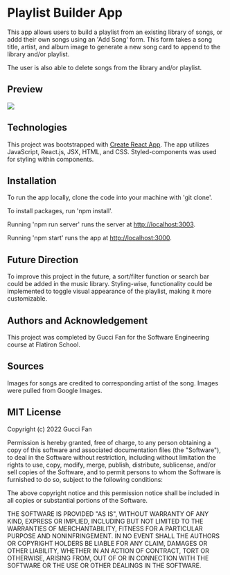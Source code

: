 # Playlist Builder App

This app allows users to build a playlist from an existing library of songs, or addd their own songs using an 'Add Song' form. This form takes a song title, artist, and album image to generate a new song card to append to the library and/or playlist.

The user is also able to delete songs from the library and/or playlist.

## Preview

![](playlistmakergif.gif)

## Technologies

This project was bootstrapped with [Create React App](https://github.com/facebook/create-react-app). The app utilizes JavaScript, React.js, JSX, HTML, and CSS. Styled-components was used for styling within components.

## Installation

To run the app locally, clone the code into your machine with 'git clone'.

To install packages, run 'npm install'.

Running 'npm run server' runs the server at [http://localhost:3003](http://localhost:3003).

Running 'npm start' runs the app at [http://localhost:3000](http://localhost:3000).

## Future Direction

To improve this project in the future, a sort/filter function or search bar could be added in the music library. Styling-wise, functionality could be implemented to toggle visual appearance of the playlist, making it more customizable.

## Authors and Acknowledgement

This project was completed by Gucci Fan for the Software Engineering course at Flatiron School.

## Sources

Images for songs are credited to corresponding artist of the song. Images were pulled from Google Images.

## MIT License

Copyright (c) 2022 Gucci Fan

Permission is hereby granted, free of charge, to any person obtaining a copy
of this software and associated documentation files (the "Software"), to deal
in the Software without restriction, including without limitation the rights
to use, copy, modify, merge, publish, distribute, sublicense, and/or sell
copies of the Software, and to permit persons to whom the Software is
furnished to do so, subject to the following conditions:

The above copyright notice and this permission notice shall be included in all
copies or substantial portions of the Software.

THE SOFTWARE IS PROVIDED "AS IS", WITHOUT WARRANTY OF ANY KIND, EXPRESS OR
IMPLIED, INCLUDING BUT NOT LIMITED TO THE WARRANTIES OF MERCHANTABILITY,
FITNESS FOR A PARTICULAR PURPOSE AND NONINFRINGEMENT. IN NO EVENT SHALL THE
AUTHORS OR COPYRIGHT HOLDERS BE LIABLE FOR ANY CLAIM, DAMAGES OR OTHER
LIABILITY, WHETHER IN AN ACTION OF CONTRACT, TORT OR OTHERWISE, ARISING FROM,
OUT OF OR IN CONNECTION WITH THE SOFTWARE OR THE USE OR OTHER DEALINGS IN THE
SOFTWARE.